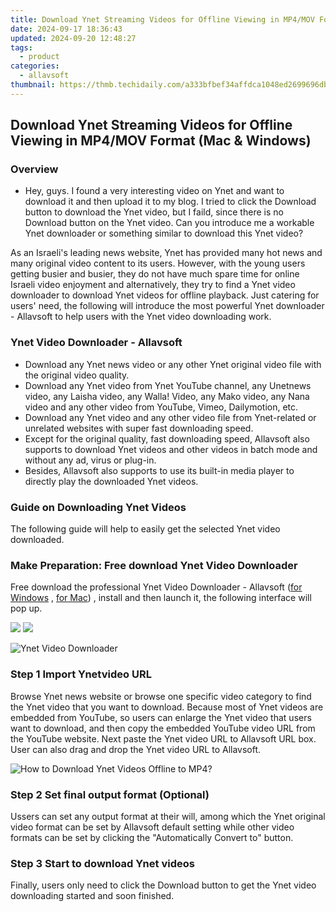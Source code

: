 ```yaml
---
title: Download Ynet Streaming Videos for Offline Viewing in MP4/MOV Format (Mac & Windows)
date: 2024-09-17 18:36:43
updated: 2024-09-20 12:48:27
tags:
  - product
categories:
  - allavsoft
thumbnail: https://thmb.techidaily.com/a333bfbef34affdca1048ed2699696db5230242a15d7fcb3455927615d5179aa.JPG
---
```


## Download Ynet Streaming Videos for Offline Viewing in MP4/MOV Format (Mac & Windows)

### Overview

* Hey, guys. I found a very interesting video on Ynet and want to download it and then upload it to my blog. I tried to click the Download button to download the Ynet video, but I faild, since there is no Download button on the Ynet video. Can you introduce me a workable Ynet downloader or something similar to download this Ynet video?

As an Israeli's leading news website, Ynet has provided many hot news and many original video content to its users. However, with the young users getting busier and busier, they do not have much spare time for online Israeli video enjoyment and alternatively, they try to find a Ynet video downloader to download Ynet videos for offline playback. Just catering for users' need, the following will introduce the most powerful Ynet downloader - Allavsoft to help users with the Ynet video downloading work.

### Ynet Video Downloader - Allavsoft

* Download any Ynet news video or any other Ynet original video file with the original video quality.
* Download any Ynet video from Ynet YouTube channel, any Unetnews video, any Laisha video, any Walla! Video, any Mako video, any Nana video and any other video from YouTube, Vimeo, Dailymotion, etc.
* Download any Ynet video and any other video file from Ynet-related or unrelated websites with super fast downloading speed.
* Except for the original quality, fast downloading speed, Allavsoft also supports to download Ynet videos and other videos in batch mode and without any ad, virus or plug-in.
* Besides, Allavsoft also supports to use its built-in media player to directly play the downloaded Ynet videos.

### Guide on Downloading Ynet Videos

The following guide will help to easily get the selected Ynet video downloaded.

### Make Preparation: Free download Ynet Video Downloader

Free download the professional Ynet Video Downloader - Allavsoft ([for Windows](https://tools.techidaily.com/allavsoft/products/) , [for Mac](https://tools.techidaily.com/allavsoft/products/)) , install and then launch it, the following interface will pop up.

[![](https://www.allavsoft.com/how-to/../images/how-to/free-download-win.jpg)](https://tools.techidaily.com/allavsoft/products/) [![](https://www.allavsoft.com/how-to/../images/how-to/free-download-mac.jpg)](https://tools.techidaily.com/allavsoft/products/)

![Ynet Video Downloader](https://www.allavsoft.com/how-to/../images/allavsoft/screen-shot-600.jpg)

### Step 1 Import Ynetvideo URL

Browse Ynet news website or browse one specific video category to find the Ynet video that you want to download. Because most of Ynet videos are embedded from YouTube, so users can enlarge the Ynet video that users want to download, and then copy the embedded YouTube video URL from the YouTube website. Next paste the Ynet video URL to Allavsoft URL box. User can also drag and drop the Ynet video URL to Allavsoft.

![How to Download Ynet Videos Offline to MP4?](https://www.allavsoft.com/how-to/../images/how-to/download-rtmp-video/download-rtmp-video.jpg)

### Step 2 Set final output format (Optional)

Ussers can set any output format at their will, among which the Ynet original video format can be set by Allavsoft default setting while other video formats can be set by clicking the "Automatically Convert to" button.

### Step 3 Start to download Ynet videos

Finally, users only need to click the Download button to get the Ynet video downloading started and soon finished.

<ins class="adsbygoogle"
     style="display:block"
     data-ad-format="autorelaxed"
     data-ad-client="ca-pub-7571918770474297"
     data-ad-slot="1223367746"></ins>



<ins class="adsbygoogle"
     style="display:block"
     data-ad-client="ca-pub-7571918770474297"
     data-ad-slot="8358498916"
     data-ad-format="auto"
     data-full-width-responsive="true"></ins>

